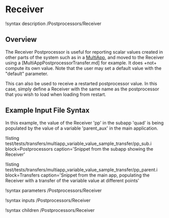 # Receiver

!syntax description /Postprocessors/Receiver

## Overview

The Receiver Postprocessor is useful for reporting scalar values created in other parts of the system
such as in a [MultiApp](syntax/MultiApps/index.md), and moved to the Receiver using a
[MultiAppPostprocessorTransfer.md] for example.
It does +not+ compute its own value. Note that the user may set a default
value with the "default" parameter.

This can also be used to receive a restarted postprocessor value. In this case, simply define a Receiver
with the same name as the postprocessor that you wish to load when loading from restart.

## Example Input File Syntax

In this example, the value of the Receiver 'pp' in the subapp 'quad' is being populated by
the value of a variable 'parent_aux' in the main application.

!listing test/tests/transfers/multiapp_variable_value_sample_transfer/pp_sub.i block=Postprocessors caption='Snippet from the subapp showing the Receiver'

!listing test/tests/transfers/multiapp_variable_value_sample_transfer/pp_parent.i block=Transfers caption='Snippet from the main app, populating the Receiver with a transfer of the variable value at different points'

!syntax parameters /Postprocessors/Receiver

!syntax inputs /Postprocessors/Receiver

!syntax children /Postprocessors/Receiver
